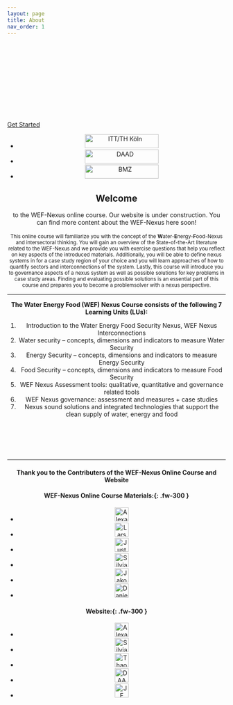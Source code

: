 ```yaml
---
layout: page
title: About
nav_order: 1
---
```


<!-- Bootstrap Static Header -->
<div style="background: url(/wef-nexus-online-course/assets/220325_THK_WEF_Nexus_Webheader.jpg); background-size: cover;" class="jumbotron bg-cover text-white">
    <div class="container py-5 text-center">
        <h1 class="display-4 font-weight-bold"> <br>
          <br>
          <br>
        <br> </h1>
        <a href="https://waterbender231.github.io/wef-nexus-online-course/introduction/" role="button" class="btn btn-primary px-5">Get Started</a>
    </div>
</div>

<center>
<ul class="list-style-none">
<li class="d-inline-block mr-1"> <a href="https://www.tt.th-koeln.de/"><img src="/wef-nexus-online-course/assets/itt.jpg" width="170" height="32" alt="ITT/TH Köln"></a></li>
<li class="d-inline-block mr-1"> <a href="https://www.daad.de/de/"><img src="/wef-nexus-online-course/assets/DAADLogo.jpg" width="170" height="32" alt="DAAD"></a></li>
<li class="d-inline-block mr-1"> <a href="#"><img src="/wef-nexus-online-course/assets/supported by icon.PNG" width="170" height="32" alt="BMZ"></a></li>
</ul> <center>


<!--
<img src="/wef-nexus-online-course/assets/supported.jpg" alt="Funding and support">
<br/> <br/> -->

## Welcome 
to the WEF-Nexus online course. Our website is under construction. You can find more content about the WEF-Nexus here soon! 
<br>
<br>
<small>This online course will familiarize you with the concept of the <b>W</b>ater-<b>E</b>nergy-<b>F</b>ood-Nexus and intersectoral thinking. You will gain an overview of the State-of-the-Art literature related to the WEF-Nexus and we provide you with exercise questions that help you reflect on key aspects of the introduced materials. Additionally, you will be able to define nexus systems in for a case study region of your choice and you will learn approaches of how to quantify sectors and interconnections of the system. Lastly, this course will introduce you to governance aspects of a nexus system as well as possible solutions for key problems in case study areas. Finding and evaluating possible solutions is an essential part of this course and prepares you to become a problemsolver with a nexus perspective.</small>
<br> 
<hr/>  

**The Water Energy Food (WEF) Nexus Course consists of the following 7 Learning Units (LUs):**

1. Introduction to the Water Energy Food Security Nexus, WEF Nexus Interconnections
2. Water security – concepts, dimensions and indicators to measure Water Security
3. Energy Security – concepts, dimensions and indicators to measure Energy Security
4. Food Security – concepts, dimensions and indicators to measure Food Security
5. WEF Nexus Assessment tools: qualitative, quantitative and governance related tools
6. WEF Nexus governance: assessment and measures + case studies
7. Nexus sound solutions and integrated technologies that support the clean supply of water, energy and food

<br/> <br/>
<br/> <br/>

<hr/>

#### **Thank you to the Contributers of the WEF-Nexus Online Course and Website**
#### **WEF-Nexus Online Course Materials:**{: .fw-300 }
<ul class="list-style-none">
<li class="d-inline-block mr-1"> <a href="https://www.th-koeln.de/personen/alexandra.nauditt/"><img src="https://www.th-koeln.de/pseimg/568a6307a083b51fb3e3c6375bd20a894d817e11.png" width="32" height="32" alt="Alexandra Nauditt"></a></li>
<li class="d-inline-block mr-1"> <a href="https://www.th-koeln.de/personen/lars.ribbe/"><img src="https://www.th-koeln.de/pseimg/0f80822b8435059013c7d78225da1d56060405ab.png" width="32" height="32" alt="Lars Ribbe"></a></li>
<li class="d-inline-block mr-1"> <a href="https://www.th-koeln.de/personen/justyna.sycz/"><img src="https://watersecurity.info/wp-content/uploads/2019/05/WSCC19_JustynaSycz.jpg" width="32" height="32" alt="Justyna Sycz"></a></li>
<li class="d-inline-block mr-1"> <a href="https://www.linkedin.com/in/silvia-marie-krautzik-61202a132/"><img src="/wef-nexus-online-course/assets/sk_profile.jpg" width="32" height="32" alt="Silvia Krautzik"></a></li>
<li class="d-inline-block mr-1"> <a href="https://www.linkedin.com/in/jakob-schmid-1a9331172/"><img src="https://media-exp1.licdn.com/dms/image/C4D03AQGGmKeQGAmqBA/profile-displayphoto-shrink_400_400/0/1633425413307?e=1652918400&v=beta&t=JheuMuTVhMUKr2rACq21dMpLXhk0j80nPySnEWQHrVU" width="32" height="32" alt="Jakob Schmid"></a></li>
<li class="d-inline-block mr-1"> <a href="https://www.linkedin.com/in/daniel-knopp-baa16514a/"><img src="/wef-nexus-online-course/assets/default_contributor.png" width="32" height="32" alt="Daniel Knopp"></a>
</li>
</ul>

#### **Website:**{: .fw-300 }
<ul class="list-style-none">
<li class="d-inline-block mr-1"> <a href="https://www.th-koeln.de/personen/alexandra.nauditt/"><img src="https://www.th-koeln.de/pseimg/568a6307a083b51fb3e3c6375bd20a894d817e11.png" width="32" height="32" alt="Alexandra Nauditt"></a></li>
<li class="d-inline-block mr-1"> <a href="https://www.linkedin.com/in/silvia-marie-krautzik-61202a132/"><img src="/wef-nexus-online-course/assets/sk_profile.jpg" width="32" height="32" alt="Silvia Krautzik"></a></li>
<li class="d-inline-block mr-1"> <a href="https://www.linkedin.com/in/thao-trinh-53a650188/"><img src="https://media-exp1.licdn.com/dms/image/C4E03AQGCcWZbKwDjjA/profile-displayphoto-shrink_400_400/0/1647439778091?e=1652918400&v=beta&t=T-oNmO6xJS9XkuKeHodhj85F8uPWSuedFeVMI8oP460" width="32" height="32" alt="Thao Trinh"></a>
</li>
<li class="d-inline-block mr-1"> <a href="https://www.daad.de/de/"><img src="/wef-nexus-online-course/assets/DAADLogo.jpg" width="32" height="32" alt="DAAD"></a></li>
<li class="d-inline-block mr-1"> <a href="http://www.jf-gestaltung.de/"><img src="/wef-nexus-online-course/assets/default_contributor.png" width="32" height="32" alt="JF Gestaltung"></a></li>
</ul>
